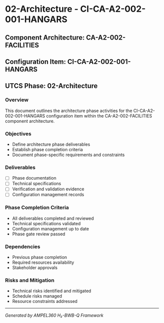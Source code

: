 # 02-Architecture - CI-CA-A2-002-001-HANGARS

## Component Architecture: CA-A2-002-FACILITIES
## Configuration Item: CI-CA-A2-002-001-HANGARS
## UTCS Phase: 02-Architecture

### Overview
This document outlines the architecture phase activities for the CI-CA-A2-002-001-HANGARS configuration item within the CA-A2-002-FACILITIES component architecture.

### Objectives
- Define architecture phase deliverables
- Establish phase completion criteria
- Document phase-specific requirements and constraints

### Deliverables
- [ ] Phase documentation
- [ ] Technical specifications
- [ ] Verification and validation evidence
- [ ] Configuration management records

### Phase Completion Criteria
- All deliverables completed and reviewed
- Technical specifications validated
- Configuration management up to date
- Phase gate review passed

### Dependencies
- Previous phase completion
- Required resources availability
- Stakeholder approvals

### Risks and Mitigation
- Technical risks identified and mitigated
- Schedule risks managed
- Resource constraints addressed

---
*Generated by AMPEL360 H₂-BWB-Q Framework*
